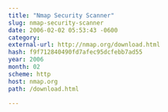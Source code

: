 ```yaml
---
title: "Nmap Security Scanner"
slug: nmap-security-scanner
date: 2006-02-02 05:53:43 -0600
category: 
external-url: http://nmap.org/download.html
hash: f9f712840490fd7afec95dcfebb7ad55
year: 2006
month: 02
scheme: http
host: nmap.org
path: /download.html

---
```




